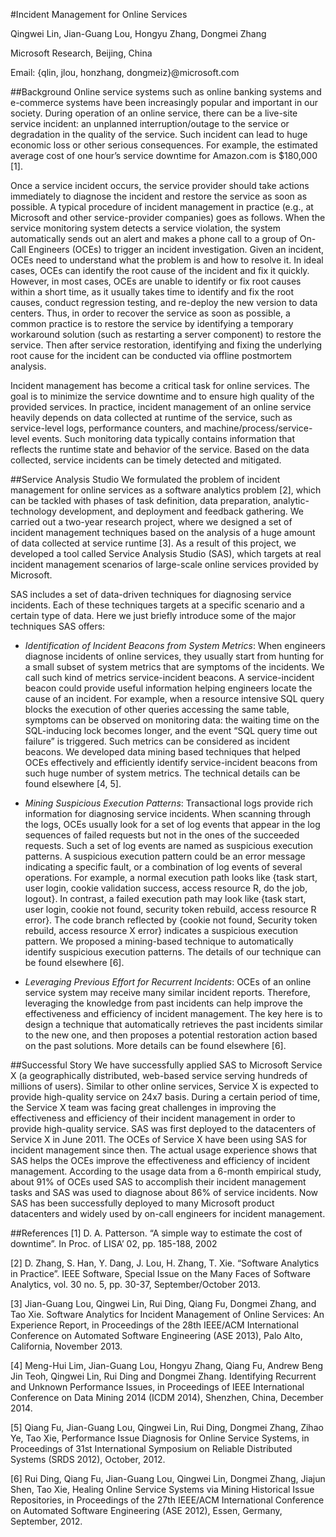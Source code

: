 ﻿#Incident Management for Online Services

Qingwei Lin, Jian-Guang Lou, Hongyu Zhang, Dongmei Zhang

Microsoft Research, Beijing, China  

Email: {qlin, jlou, honzhang, dongmeiz}@microsoft.com


##Background
Online service systems such as online banking systems and e-commerce systems have been increasingly popular and important in our society. During operation of an online service, there can be a live-site service incident: an unplanned interruption/outage to the service or degradation in the quality of the service.  Such incident can lead to huge economic loss or other serious consequences. For example, the estimated average cost of one hour’s service downtime for Amazon.com is $180,000 [1]. 

Once a service incident occurs, the service provider should take actions immediately to diagnose the incident and restore the service as soon as possible. A typical procedure of incident management in practice (e.g., at Microsoft and other service-provider companies) goes as follows. When the service monitoring system detects a service violation, the system automatically sends out an alert and makes a phone call to a group of On-Call Engineers (OCEs) to trigger an incident investigation. Given an incident, OCEs need to understand what the problem is and how to resolve it. In ideal cases, OCEs can identify the root cause of the incident and fix it quickly. However, in most cases, OCEs are unable to identify or fix root causes within a short time, as it usually takes time to identify and fix the root causes, conduct regression testing, and re-deploy the new version to data centers. Thus, in order to recover the service as soon as possible, a common practice is to restore the service by identifying a temporary workaround solution (such as restarting a server component) to restore the service. Then after service restoration, identifying and fixing the underlying root cause for the incident can be conducted via offline postmortem analysis.

Incident management has become a critical task for online services. The goal is to minimize the service downtime and to ensure high quality of the provided services. In practice, incident management of an online service heavily depends on data collected at runtime of the service, such as service-level logs, performance counters, and machine/process/service-level events. Such monitoring data typically contains information that reflects the runtime state and behavior of the service. Based on the data collected, service incidents can be timely detected and mitigated. 


##Service Analysis Studio
We formulated the problem of incident management for online services as a software analytics problem [2], which can be tackled with phases of task definition, data preparation, analytic-technology development, and deployment and feedback gathering. We carried out a two-year research project, where we designed a set of incident management techniques based on the analysis of a huge amount of data collected at service runtime [3]. As a result of this project, we developed a tool called Service Analysis Studio (SAS), which targets at real incident management scenarios of large-scale online services provided by Microsoft. 

SAS includes a set of data-driven techniques for diagnosing service incidents. Each of these techniques targets at a specific scenario and a certain type of data. Here we just briefly introduce some of the major techniques SAS offers: 

* _Identification of Incident Beacons from System Metrics_: When engineers diagnose incidents of online services, they usually start from hunting for a small subset of system metrics that are symptoms of the incidents. We call such kind of metrics service-incident beacons. A service-incident beacon could provide useful information helping engineers locate the cause of an incident. For example, when a resource intensive SQL query blocks the execution of other queries accessing the same table, symptoms can be observed on monitoring data: the waiting time on the SQL-inducing lock becomes longer, and the event “SQL query time out failure” is triggered. Such metrics can be considered as incident beacons. We developed data mining based techniques that helped OCEs effectively and efficiently identify service-incident beacons from such huge number of system metrics.  The technical details can be found elsewhere [4, 5].   

* _Mining Suspicious Execution Patterns_: Transactional logs provide rich information for diagnosing service incidents. When scanning through the logs, OCEs usually look for a set of log events that appear in the log sequences of failed requests but not in the ones of the succeeded requests. Such a set of log events are named as suspicious execution patterns. A suspicious execution pattern could be an error message indicating a specific fault, or a combination of log events of several operations. For example, a normal execution path looks like {task start, user login, cookie validation success, access resource R, do the job, logout}.  In contrast, a failed execution path may look like {task start, user login, cookie not found, security token rebuild, access resource R error}. The code branch reflected by {cookie not found, Security token rebuild, access resource X error} indicates a suspicious execution pattern. We proposed a mining-based technique to automatically identify suspicious execution patterns. The details of our technique can be found elsewhere [6].

* _Leveraging Previous Effort for Recurrent Incidents_: OCEs of an online service system may receive many similar incident reports. Therefore, leveraging the knowledge from past incidents can help improve the effectiveness and efficiency of incident management. The key here is to design a technique that automatically retrieves the past incidents similar to the new one, and then proposes a potential restoration action based on the past solutions. More details can be found elsewhere [6].

##Successful Story
We have successfully applied SAS to Microsoft Service X (a geographically distributed, web-based service serving hundreds of millions of users). Similar to other online services, Service X is expected to provide high-quality service on 24x7 basis. During a certain period of time, the Service X team was facing great challenges in improving the effectiveness and efficiency of their incident management in order to provide high-quality service. SAS was first deployed to the datacenters of Service X in June 2011. The OCEs of Service X have been using SAS for incident management since then. The actual usage experience shows that SAS helps the OCEs improve the effectiveness and efficiency of incident management. According to the usage data from a 6-month empirical study, about 91% of OCEs used SAS to accomplish their incident management tasks and SAS was used to diagnose about 86% of service incidents. Now SAS has been successfully deployed to many Microsoft product datacenters and widely used by on-call engineers for incident management. 

##References
[1]	D. A. Patterson. “A simple way to estimate the cost of downtime”. In Proc. of LISA’ 02, pp. 185-188, 2002

[2]	D. Zhang, S. Han, Y. Dang, J. Lou, H. Zhang, T. Xie. “Software Analytics in Practice”. IEEE Software, Special Issue on the Many Faces of Software Analytics, vol. 30 no. 5, pp. 30-37, September/October 2013.

[3]	Jian-Guang Lou, Qingwei Lin, Rui Ding, Qiang Fu, Dongmei Zhang, and Tao Xie. Software Analytics for Incident Management of Online Services: An Experience Report, in Proceedings of the 28th IEEE/ACM International Conference on Automated Software Engineering (ASE 2013), Palo Alto, California, November 2013.

[4]	Meng-Hui Lim, Jian-Guang Lou, Hongyu Zhang, Qiang Fu, Andrew Beng Jin Teoh, Qingwei Lin, Rui Ding and Dongmei Zhang. Identifying Recurrent and Unknown Performance Issues, in Proceedings of IEEE International Conference on Data Mining 2014 (ICDM 2014), Shenzhen, China, December 2014.

[5]	Qiang Fu, Jian-Guang Lou, Qingwei Lin, Rui Ding, Dongmei Zhang, Zihao Ye, Tao Xie, Performance Issue Diagnosis for Online Service Systems, in Proceedings of 31st International Symposium on Reliable Distributed Systems (SRDS 2012), October, 2012. 

[6]	Rui Ding, Qiang Fu, Jian-Guang Lou, Qingwei Lin, Dongmei Zhang, Jiajun Shen, Tao Xie, Healing Online Service Systems via Mining Historical Issue Repositories, in Proceedings of the 27th IEEE/ACM International Conference on Automated Software Engineering (ASE 2012), Essen, Germany, September, 2012.


